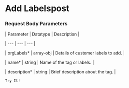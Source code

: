 # Add Labelspost

### Request Body Parameters

| Parameter | Datatype | Description |

| --- | --- | --- |

| orgLabels* | array-obj | Details of customer labels to add. |

| name* | string | Name of the tag or labels. |

| description* | string | Brief description about the tag. |



`Try It!`